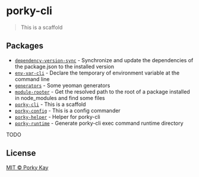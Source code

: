 # porky-cli

> This is a scaffold

## Packages

-   [`dependency-version-sync`](./packages/dependency-version-sync/README.md) - Synchronize and update the dependencies of the package.json to the installed version
-   [`env-var-cli`](./packages/env-var-cli/README.md) - Declare the temporary of environment variable at the command line
-   [`generators`](./packages/generators/README.md) - Some yeoman generators
-   [`module-rooter`](./packages/module-rooter/README.md) - Get the resolved path to the root of a package installed in node_modules and find some files
-   [`porky-cli`](./packages/porky-cli/README.md) - This is a scaffold
-   [`porky-config`](./packages/porky-config/README.md) - This is a config commander
-   [`porky-helper`](./packages/porky-helper/README.md) - Helper for porky-cli
-   [`porky-runtime`](./packages/porky-runtime/README.md) - Generate porky-cli exec command runtime directory

TODO

## License

[MIT © Porky Kay](./LICENSE)
